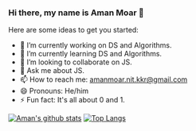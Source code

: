 ### Hi there, my name is Aman Moar 👋

<!--
**amanmoar-nit-kkr/amanmoar-nit-kkr** is a ✨ _special_ ✨ repository because its `README.md` (this file) appears on your GitHub profile.
-->
Here are some ideas to get you started:

- 🔭 I’m currently working on DS and Algorithms.
- 🌱 I’m currently learning DS and Algorithms.
- 👯 I’m looking to collaborate on JS.
- 💬 Ask me about JS.
- 📫 How to reach me: amanmoar.nit.kkr@gmail.com
- 😄 Pronouns: He/him
- ⚡ Fun fact: It's all about 0 and 1.


[![Aman's github stats](https://github-readme-stats.vercel.app/api?username=amanmoar-nit-kkr&theme=dark)](https://github.com/amanmoar-nit-kkr/DS-Algo)
[![Top Langs](https://github-readme-stats.vercel.app/api/top-langs/?username=amanmoar-nit-kkr&langs_count=8)](https://github.com/amanmoar-nit-kkr/DS-Algo)
